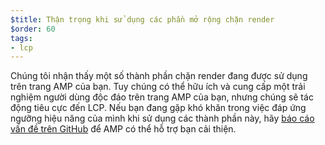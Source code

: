 ```yaml
---
$title: Thận trọng khi sử dụng các phần mở rộng chặn render
$order: 60
tags:
- lcp
---
```


Chúng tôi nhận thấy một số thành phần chặn render đang được sử dụng trên trang AMP của bạn. Tuy chúng có thể hữu ích và cung cấp một trải nghiệm người dùng độc đáo trên trang AMP của bạn, nhưng chúng sẽ tác động tiêu cực đến LCP. Nếu bạn đang gặp khó khăn trong việc đáp ứng ngưỡng hiệu năng của mình khi sử dụng các thành phần này, hãy [báo cáo vấn đề trên GitHub](https://github.com/ampproject/amphtml/issues/new?assignees=&labels=Type%3A+Page+experience&template=page-experience.md&title=Page+experience+issue) để AMP có thể hỗ trợ bạn cải thiện.
